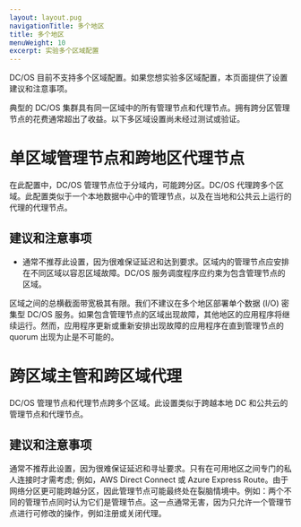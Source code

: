 ```yaml
---
layout: layout.pug
navigationTitle: 多个地区
title: 多个地区
menuWeight: 10
excerpt: 实验多个区域配置
---
```


DC/OS 目前不支持多个区域配置。如果您想实验多区域配置，本页面提供了设置建议和注意事项。

典型的 DC/OS 集群具有同一区域中的所有管理节点和代理节点。拥有跨分区管理节点的花费通常超出了收益。以下多区域设置尚未经过测试或验证。

# 单区域管理节点和跨地区代理节点
在此配置中，DC/OS 管理节点位于分域内，可能跨分区。DC/OS 代理跨多个区域。此配置类似于一个本地数据中心中的管理节点，以及在当地和公共云上运行的代理的代理节点。

## 建议和注意事项

- 通常不推荐此设置，因为很难保证延迟和达到要求。区域内的管理节点应安排在不同区域以容忍区域故障。DC/OS 服务调度程序应约束为包含管理节点的区域。

区域之间的总横截面带宽极其有限。我们不建议在多个地区部署单个数据 (I/O) 密集型 DC/OS 服务。如果包含管理节点的区域出现故障，其他地区的应用程序将继续运行。然而，应用程序更新或重新安排出现故障的应用程序在直到管理节点的 quorum 出现为止是不可能的。

# 跨区域主管和跨区域代理
DC/OS 管理节点和代理节点跨多个区域。此设置类似于跨越本地 DC 和公共云的管理节点和代理节点。

## 建议和注意事项

通常不推荐此设置，因为很难保证延迟和寻址要求。只有在可用地区之间专门的私人连接时才需考虑; 例如，AWS Direct Connect 或 Azure Express Route。由于网络分区更可能跨越分区，因此管理节点可能最终处在裂脑情境中。例如：两个不同的管理节点同时认为它们是管理节点。这一点通常无害，因为只允许一个管理节点进行可修改的操作，例如注册或关闭代理。
